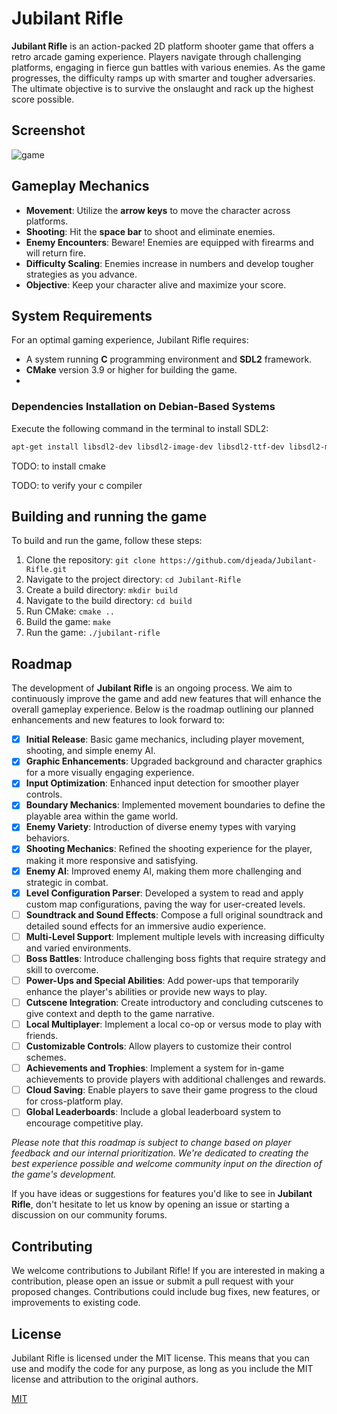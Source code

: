 # Jubilant Rifle

**Jubilant Rifle** is an action-packed 2D platform shooter game that offers a retro arcade gaming experience. Players navigate through challenging platforms, engaging in fierce gun battles with various enemies. As the game progresses, the difficulty ramps up with smarter and tougher adversaries. The ultimate objective is to survive the onslaught and rack up the highest score possible.

## Screenshot

![game](https://user-images.githubusercontent.com/37275728/193692533-f2302e53-ff44-45ea-9d15-3800c0e1ea5c.png)

## Gameplay Mechanics

- **Movement**: Utilize the **arrow keys** to move the character across platforms.
- **Shooting**: Hit the **space bar** to shoot and eliminate enemies.
- **Enemy Encounters**: Beware! Enemies are equipped with firearms and will return fire.
- **Difficulty Scaling**: Enemies increase in numbers and develop tougher strategies as you advance.
- **Objective**: Keep your character alive and maximize your score.

## System Requirements

For an optimal gaming experience, Jubilant Rifle requires:

- A system running **C** programming environment and **SDL2** framework.
- **CMake** version 3.9 or higher for building the game.
-
### Dependencies Installation on Debian-Based Systems

Execute the following command in the terminal to install SDL2:

```bash
apt-get install libsdl2-dev libsdl2-image-dev libsdl2-ttf-dev libsdl2-mixer-dev
```

TODO: to install cmake

TODO: to verify your c compiler

## Building and running the game

To build and run the game, follow these steps:

1. Clone the repository: `git clone https://github.com/djeada/Jubilant-Rifle.git`
1. Navigate to the project directory: `cd Jubilant-Rifle`
1. Create a build directory: `mkdir build`
1. Navigate to the build directory: `cd build`
1. Run CMake: `cmake ..`
1. Build the game: `make`
1. Run the game: `./jubilant-rifle`
    
## Roadmap

The development of **Jubilant Rifle** is an ongoing process. We aim to continuously improve the game and add new features that will enhance the overall gameplay experience. Below is the roadmap outlining our planned enhancements and new features to look forward to:

- [x] **Initial Release**: Basic game mechanics, including player movement, shooting, and simple enemy AI.
- [x] **Graphic Enhancements**: Upgraded background and character graphics for a more visually engaging experience.
- [x] **Input Optimization**: Enhanced input detection for smoother player controls.
- [x] **Boundary Mechanics**: Implemented movement boundaries to define the playable area within the game world.
- [x] **Enemy Variety**: Introduction of diverse enemy types with varying behaviors.
- [x] **Shooting Mechanics**: Refined the shooting experience for the player, making it more responsive and satisfying.
- [x] **Enemy AI**: Improved enemy AI, making them more challenging and strategic in combat.
- [x] **Level Configuration Parser**: Developed a system to read and apply custom map configurations, paving the way for user-created levels.
- [ ] **Soundtrack and Sound Effects**: Compose a full original soundtrack and detailed sound effects for an immersive audio experience.
- [ ] **Multi-Level Support**: Implement multiple levels with increasing difficulty and varied environments.
- [ ] **Boss Battles**: Introduce challenging boss fights that require strategy and skill to overcome.
- [ ] **Power-Ups and Special Abilities**: Add power-ups that temporarily enhance the player's abilities or provide new ways to play.
- [ ] **Cutscene Integration**: Create introductory and concluding cutscenes to give context and depth to the game narrative.
- [ ] **Local Multiplayer**: Implement a local co-op or versus mode to play with friends.
- [ ] **Customizable Controls**: Allow players to customize their control schemes.
- [ ] **Achievements and Trophies**: Implement a system for in-game achievements to provide players with additional challenges and rewards.
- [ ] **Cloud Saving**: Enable players to save their game progress to the cloud for cross-platform play.
- [ ] **Global Leaderboards**: Include a global leaderboard system to encourage competitive play.

*Please note that this roadmap is subject to change based on player feedback and our internal prioritization. We're dedicated to creating the best experience possible and welcome community input on the direction of the game's development.*

If you have ideas or suggestions for features you'd like to see in **Jubilant Rifle**, don't hesitate to let us know by opening an issue or starting a discussion on our community forums.

## Contributing
We welcome contributions to Jubilant Rifle! If you are interested in making a contribution, please open an issue or submit a pull request with your proposed changes. Contributions could include bug fixes, new features, or improvements to existing code.

## License
Jubilant Rifle is licensed under the MIT license. This means that you can use and modify the code for any purpose, as long as you include the MIT license and attribution to the original authors.

[MIT](https://choosealicense.com/licenses/mit/)
